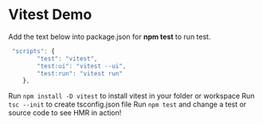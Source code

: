 
# Vitest Demo

Add the text below into package.json for **npm test** to run test.

```Typescript
 "scripts": {
        "test": "vitest",
        "test:ui": "vitest --ui",
        "test:run": "vitest run"
    },

```

Run `npm install -D vitest` to install vitest in your folder or workspace
Run `tsc --init` to create tsconfig.json file
Run `npm test` and change a test or source code to see HMR in action!

